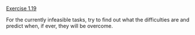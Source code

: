 [Exercise 1.19](ex_19/)

For the currently infeasible tasks, try to find out what the
difficulties are and predict when, if ever, they will be overcome.
